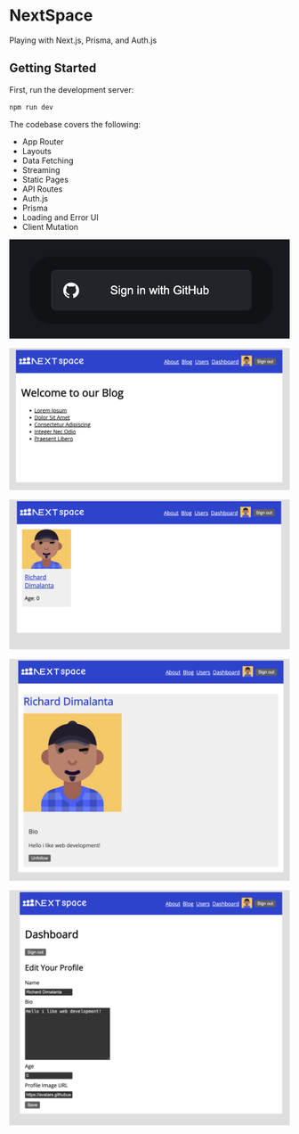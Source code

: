 # NextSpace

Playing with Next.js, Prisma, and Auth.js

## Getting Started

First, run the development server:

```bash
npm run dev
```

The codebase covers the following:

- App Router
- Layouts
- Data Fetching
- Streaming
- Static Pages
- API Routes
- Auth.js
- Prisma
- Loading and Error UI
- Client Mutation

![Alt Text](misc/0.png)

![Alt Text](misc/1.png)

![Alt Text](misc/2.png)

![Alt Text](misc/3.png)

![Alt Text](misc/4.png)
